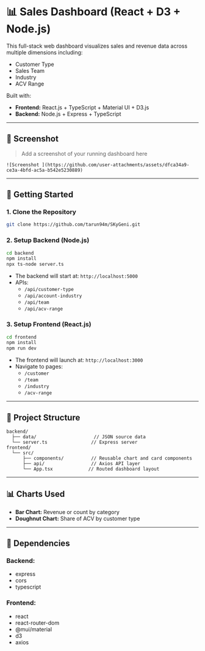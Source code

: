 # 📊 Sales Dashboard (React + D3 + Node.js)

This full-stack web dashboard visualizes sales and revenue data across multiple dimensions including:

- Customer Type
- Sales Team
- Industry
- ACV Range

Built with:

- **Frontend:** React.js + TypeScript + Material UI + D3.js
- **Backend:** Node.js + Express + TypeScript

---

## 📸 Screenshot

> Add a screenshot of your running dashboard here

```
![Screenshot ](https://github.com/user-attachments/assets/dfca34a9-ce3a-4bfd-ac5a-b542e5230889)

```

---

## 🚀 Getting Started

### 1. Clone the Repository

```bash
git clone https://github.com/tarun94m/SKyGeni.git
```

### 2. Setup Backend (Node.js)

```bash
cd backend
npm install
npx ts-node server.ts
```

- The backend will start at: `http://localhost:5000`
- APIs:
  - `/api/customer-type`
  - `/api/account-industry`
  - `/api/team`
  - `/api/acv-range`

### 3. Setup Frontend (React.js)

```bash
cd frontend
npm install
npm run dev
```

- The frontend will launch at: `http://localhost:3000`
- Navigate to pages:
  - `/customer`
  - `/team`
  - `/industry`
  - `/acv-range`

---

## 📂 Project Structure

```
backend/
  ├── data/                     // JSON source data
  └── server.ts                // Express server
frontend/
  └── src/
      ├── components/          // Reusable chart and card components
      ├── api/                 // Axios API layer
      └── App.tsx             // Routed dashboard layout
```

---

## 📊 Charts Used

- **Bar Chart:** Revenue or count by category
- **Doughnut Chart:** Share of ACV by customer type

---

## 🧩 Dependencies

### Backend:

- express
- cors
- typescript

### Frontend:

- react
- react-router-dom
- @mui/material
- d3
- axios


